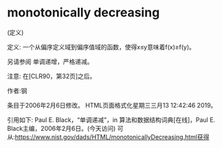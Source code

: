 # monotonically decreasing


(定义)



定义:
一个从偏序定义域到偏序值域的函数，使得x≤y意味着f(x)≥f(y)。



另请参阅
单调递增，严格递减。



注意:
在[CLR90，第32页]之后。


作者:钢







条目于2006年2月6日修改。
HTML页面格式化星期三三月13 12:42:46 2019。



引用如下:
Paul E. Black，“单调递减”，in
算法和数据结构词典[在线]，Paul E. Black主编，2006年2月6日。(今天访问)
可从:https://www.nist.gov/dads/HTML/monotonicallyDecreasing.html获得
